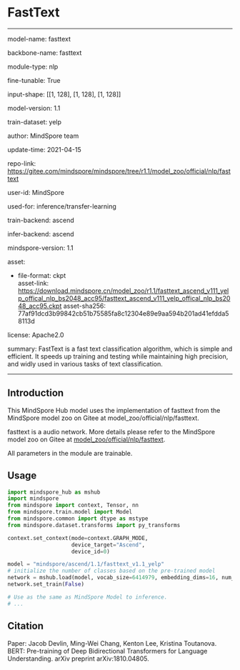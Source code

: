 # FastText

---

model-name: fasttext

backbone-name: fasttext

module-type: nlp

fine-tunable: True

input-shape: [[1, 128], [1, 128], [1, 128]]

model-version: 1.1

train-dataset: yelp

author: MindSpore team

update-time: 2021-04-15

repo-link: <https://gitee.com/mindspore/mindspore/tree/r1.1/model_zoo/official/nlp/fasttext>

user-id: MindSpore

used-for: inference/transfer-learning

train-backend: ascend

infer-backend: ascend

mindspore-version: 1.1

asset:

  -
    file-format: ckpt  
    asset-link: <https://download.mindspore.cn/model_zoo/r1.1/fasttext_ascend_v111_yelp_offical_nlp_bs2048_acc95/fasttext_ascend_v111_yelp_offical_nlp_bs2048_acc95.ckpt>
    asset-sha256: 77af91dcd3b99842cb51b75585fa8c12304e89e9aa594b201ad41efdda58113d

license: Apache2.0

summary: FastText is a fast text classification algorithm, which is simple and efficient. It speeds up training and testing while maintaining high precision, and widly used in various tasks of text classification.


---

## Introduction

This MindSpore Hub model uses the implementation of fasttext from the MindSpore model zoo on Gitee at model_zoo/official/nlp/fasttext.

fasttext is a audio network. More details please refer to the MindSpore model zoo on Gitee at [model_zoo/official/nlp/fasttext](https://gitee.com/mindspore/mindspore/blob/r1.1/model_zoo/official/nlp/fasttext/README.md).

All parameters in the module are trainable.

## Usage

```python
import mindspore_hub as mshub
import mindspore
from mindspore import context, Tensor, nn
from mindspore.train.model import Model
from mindspore.common import dtype as mstype
from mindspore.dataset.transforms import py_transforms

context.set_context(mode=context.GRAPH_MODE,
                    device_target="Ascend",
                    device_id=0)

model = "mindspore/ascend/1.1/fasttext_v1.1_yelp"
# initialize the number of classes based on the pre-trained model
network = mshub.load(model, vocab_size=6414979, embedding_dims=16, num_class=2)
network.set_train(False)

# Use as the same as MindSpore Model to inference.
# ...
```

## Citation

Paper: Jacob Devlin, Ming-Wei Chang, Kenton Lee, Kristina Toutanova. BERT: Pre-training of Deep Bidirectional Transformers for Language Understanding. arXiv preprint arXiv:1810.04805.
